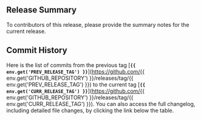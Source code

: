 ## Release Summary
To contributors of this release, please provide the summary notes for the current release.

## Commit History
Here is the list of commits from the previous tag [**`{{ env.get('PREV_RELEASE_TAG') }}`**](https://github.com/{{ env.get('GITHUB_REPOSITORY') }}/releases/tag/{{ env.get('PREV_RELEASE_TAG') }}) to the current tag [**`{{ env.get('CURR_RELEASE_TAG') }}`**](https://github.com/{{ env.get('GITHUB_REPOSITORY') }}/releases/tag/{{ env.get('CURR_RELEASE_TAG') }}).
You can also access the full changelog, including detailed file changes, by clicking the link below the table.
